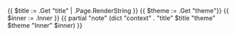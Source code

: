 {{ $title := .Get "title" | .Page.RenderString }}
{{ $theme := .Get "theme"}}
{{ $inner := .Inner }}
{{ partial "note" (dict "context" . "title" $title "theme" $theme "Inner" $inner) }}
